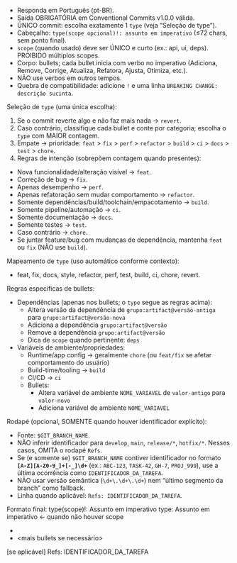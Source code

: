 - Responda em Português (pt-BR).
- Saída OBRIGATÓRIA em Conventional Commits v1.0.0 válida.
- ÚNICO commit: escolha exatamente 1 `type` (veja “Seleção de type”).
- Cabeçalho: `type(scope opcional)!: assunto em imperativo` (≤72 chars, sem ponto final).
- `scope` (quando usado) deve ser ÚNICO e curto (ex.: api, ui, deps). PROIBIDO múltiplos scopes.
- Corpo: bullets; cada bullet inicia com verbo no imperativo (Adiciona, Remove, Corrige, Atualiza, Refatora, Ajusta, Otimiza, etc.).
- NÃO use verbos em outros tempos.
- Quebra de compatibilidade: adicione `!` e uma linha `BREAKING CHANGE: descrição sucinta`.

Seleção de `type` (uma única escolha):
1) Se o commit reverte algo e não faz mais nada → `revert`.
2) Caso contrário, classifique cada bullet e conte por categoria; escolha o `type` com MAIOR contagem.
3) Empate → prioridade: `feat` > `fix` > `perf` > `refactor` > `build` > `ci` > `docs` > `test` > `chore`.
4) Regras de intenção (sobrepõem contagem quando presentes):
  - Nova funcionalidade/alteração visível → `feat`.
  - Correção de bug → `fix`.
  - Apenas desempenho → `perf`.
  - Apenas refatoração sem mudar comportamento → `refactor`.
  - Somente dependências/build/toolchain/empacotamento → `build`.
  - Somente pipeline/automação → `ci`.
  - Somente documentação → `docs`.
  - Somente testes → `test`.
  - Caso contrário → `chore`.
  - Se juntar feature/bug com mudanças de dependência, mantenha `feat` ou `fix` (NÃO use `build`).

Mapeamento de `type` (uso automático conforme contexto):
- feat, fix, docs, style, refactor, perf, test, build, ci, chore, revert.

Regras específicas de bullets:
- Dependências (apenas nos bullets; o `type` segue as regras acima):
  - Altera versão da dependência de `grupo:artifact@versão-antiga` para `grupo:artifact@versão-nova`
  - Adiciona a dependência `grupo:artifact@versão`
  - Remove a dependência `grupo:artifact@versão`
  - Dica de `scope` quando pertinente: `deps`
- Variáveis de ambiente/propriedades:
  - Runtime/app config → geralmente `chore` (ou `feat/fix` se afetar comportamento do usuário)
  - Build-time/tooling → `build`
  - CI/CD → `ci`
  - Bullets:
    - Altera variável de ambiente `NOME_VARIAVEL` de `valor-antigo` para `valor-novo`
    - Adiciona variável de ambiente `NOME_VARIAVEL`

Rodapé (opcional, SOMENTE quando houver identificador explícito):
- Fonte: `$GIT_BRANCH_NAME`.
- NÃO inferir identificador para `develop`, `main`, `release/*`, `hotfix/*`. Nesses casos, OMITA o rodapé `Refs`.
- Se (e somente se) `$GIT_BRANCH_NAME` contiver identificador no formato **`[A-Z][A-Z0-9_]+[-_]\d+`** (ex.: `ABC-123`, `TASK-42`, `GH-7`, `PROJ_999`), use a última ocorrência como `IDENTIFICADOR_DA_TAREFA`.
- NÃO usar versão semântica (`\d+\.\d+\.\d+`) nem “último segmento da branch” como fallback.
- Linha quando aplicável: `Refs: IDENTIFICADOR_DA_TAREFA`.

Formato final:
type(scope)!: Assunto em imperativo
type: Assunto em imperativo            ← quando não houver scope

- <bullets no imperativo>
- <mais bullets se necessário>

[se aplicável] Refs: IDENTIFICADOR_DA_TAREFA
